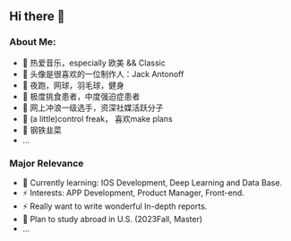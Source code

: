 ## Hi there 👋
### About Me:
- 🔭 热爱音乐，especially 欧美 && Classic
- 🔭 头像是很喜欢的一位制作人：Jack Antonoff
- 🔭 夜跑，网球，羽毛球，健身
- 🔭 极度挑食患者，中度强迫症患者
- 🔭 网上冲浪一级选手，资深社媒活跃分子
- 🔭 (a little)control freak， 喜欢make plans
- 🔭 钢铁韭菜
- ...

### Major Relevance
- 🌱 Currently learning: IOS Development, Deep Learning and Data Base.
- ⚡ Interests: APP Development, Product Manager, Front-end.
- ⚡ Really want to write wonderful In-depth reports.
- 🤔 Plan to study abroad in U.S. (2023Fall, Master)
- ...

<!--
Here are some ideas to get you started:
- 🔭 I’m currently working on ...
- 🌱 I’m currently learning IOS Development, Deep Learning, Data Base.
- 👯 I’m looking to collaborate on 
- 🤔 I’m looking for help with ...
- 💬 Ask me about ...
- 📫 How to reach me: ...
- 😄 Pronouns: ...
- ⚡ Fun fact: ...
-->
